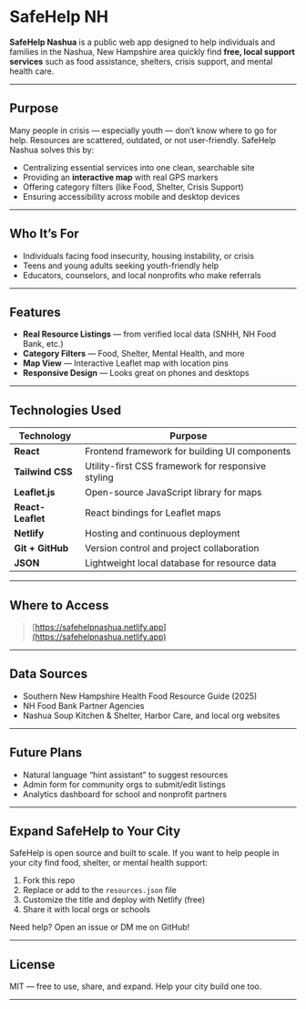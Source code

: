 
# SafeHelp NH

**SafeHelp Nashua** is a public web app designed to help individuals and families in the Nashua, New Hampshire area quickly find **free, local support services** such as food assistance, shelters, crisis support, and mental health care.

---

## Purpose

Many people in crisis — especially youth — don’t know where to go for help. Resources are scattered, outdated, or not user-friendly. SafeHelp Nashua solves this by:

- Centralizing essential services into one clean, searchable site
- Providing an **interactive map** with real GPS markers
- Offering category filters (like Food, Shelter, Crisis Support)
- Ensuring accessibility across mobile and desktop devices

---

## Who It’s For

- Individuals facing food insecurity, housing instability, or crisis
- Teens and young adults seeking youth-friendly help
- Educators, counselors, and local nonprofits who make referrals

---

## Features

- **Real Resource Listings** — from verified local data (SNHH, NH Food Bank, etc.)
- **Category Filters** — Food, Shelter, Mental Health, and more
- **Map View** — Interactive Leaflet map with location pins
- **Responsive Design** — Looks great on phones and desktops

---

## Technologies Used

| Technology         | Purpose                                      |
|--------------------|----------------------------------------------|
| **React**          | Frontend framework for building UI components |
| **Tailwind CSS**   | Utility-first CSS framework for responsive styling |
| **Leaflet.js**     | Open-source JavaScript library for maps      |
| **React-Leaflet**  | React bindings for Leaflet maps              |
| **Netlify**        | Hosting and continuous deployment            |
| **Git + GitHub**   | Version control and project collaboration    |
| **JSON**           | Lightweight local database for resource data |

---

## Where to Access

> [https://safehelpnashua.netlify.app](https://safehelpnashua.netlify.app)  


---

## Data Sources

- Southern New Hampshire Health Food Resource Guide (2025)
- NH Food Bank Partner Agencies
- Nashua Soup Kitchen & Shelter, Harbor Care, and local org websites

---

## Future Plans

- Natural language “hint assistant” to suggest resources
- Admin form for community orgs to submit/edit listings
- Analytics dashboard for school and nonprofit partners

---

## Expand SafeHelp to Your City

SafeHelp is open source and built to scale. If you want to help people in your city find food, shelter, or mental health support:

1. Fork this repo
2. Replace or add to the `resources.json` file
3. Customize the title and deploy with Netlify (free)
4. Share it with local orgs or schools

Need help? Open an issue or DM me on GitHub!

---

## License

MIT — free to use, share, and expand. Help your city build one too.

---
